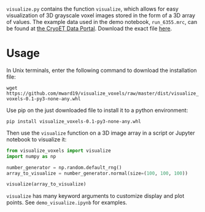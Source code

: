 `visualize.py` contains the function `visualize`, which allows for easy visualization of 3D grayscale voxel images stored in the form of a 3D array of values.
The example data used in the demo notebook, `run_6355.mrc`, can be found at [the CryoET Data Portal](https://cryoetdataportal.czscience.com/runs/6355).
Download the exact file [here](https://cryoetdataportal.czscience.com/runs/6355?download-step=download&download-config=tomogram&tomogram-sampling=10.4&tomogram-processing=raw&file-format=mrc&download-tab=download).

# Usage
In Unix terminals, enter the following command to download the installation file:

`wget https://github.com/mward19/visualize_voxels/raw/master/dist/visualize_voxels-0.1-py3-none-any.whl`

Use pip on the just downloaded file to install it to a python environment:

`pip install visualize_voxels-0.1-py3-none-any.whl`

Then use the `visualize` function on a 3D image array in a script or Jupyter notebook to visualize it:

```python
from visualize_voxels import visualize
import numpy as np

number_generator = np.random.default_rng()
array_to_visualize = number_generator.normal(size=(100, 100, 100))

visualize(array_to_visualize)
```

`visualize` has many keyword arguments to customize display and plot points. See `demo_visualize.ipynb` for examples.
